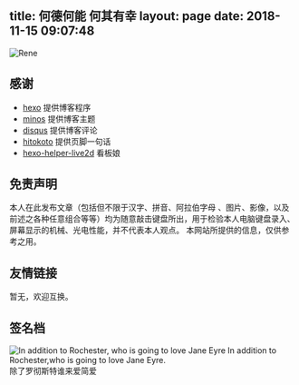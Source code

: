 title: 何德何能 何其有幸
layout: page
date: 2018-11-15 09:07:48
---
![Rene](https://ws1.sinaimg.cn/large/683a46dcgy1flum9qdk0tj20go0igtb2.jpg)

## 感谢

- [hexo](https://hexo.io/) 提供博客程序
- [minos](https://github.com/ppoffice/hexo-theme-minos) 提供博客主题
- [disqus](https://disqus.com/) 提供博客评论
- [hitokoto](http://hitokoto.cn/) 提供页脚一句话	
- [hexo-helper-live2d](https://github.com/EYHN/hexo-helper-live2d) 看板娘

## 免责声明
本人在此发布文章（包括但不限于汉字、拼音、阿拉伯字母 、图片、影像，以及前述之各种任意组合等等）均为随意敲击键盘所出，用于检验本人电脑键盘录入、屏幕显示的机械、光电性能，并不代表本人观点。
本网站所提供的信息，仅供参考之用。

## 友情链接
暂无，欢迎互换。

## 签名档

![In addition to Rochester, who is going to love Jane Eyre](https://ws1.sinaimg.cn/large/683a46dcgy1flupj2qoirj20bb06tmxr.jpg)
In addition to Rochester,who is going to love Jane Eyre.			
除了罗彻斯特谁来爱简爱